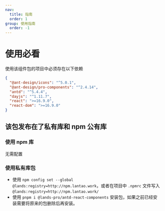 ```yaml
---
nav:
  title: 指南
  order: 1
group: 使用指南
  order: -1
---
```


# 使用必看

使用该组件包的项目中必须存在以下依赖

```json
{
  "@ant-design/icons": "^5.0.1",
  "@ant-design/pro-components": "^2.4.14",
  "antd": "^5.4.4",
  "dayjs": "^1.11.7",
  "react": ">=16.9.0",
  "react-dom": ">=16.9.0"
}
```

## 该包发布在了私有库和 npm 公有库

### 使用 npm 库

无需配置

### 使用私有库包

- 使用 `npm config set --global @lands:registry=http://npm.lantao.work`，或者在项目中 `.npmrc` 文件写入 `@lands:registry=http://npm.lantao.work/`
- 使用 `pnpm i @lands-pro/antd-react-components` 安装包，如果之前已经安装需要将原来的包删除后再安装。
